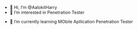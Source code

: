 - 👋 Hi, I’m @AalokitHarry
- 👀 I’m interested in Penetration Tester


<!---
AalokitHarry/AalokitHarry is a ✨ special ✨ repository because its `README.md` (this file) appears on your GitHub profile.
You can click the Preview link to take a look at your changes.
--->


- 🌱 I’m currently learning MObile Apllication Penetration Tester
